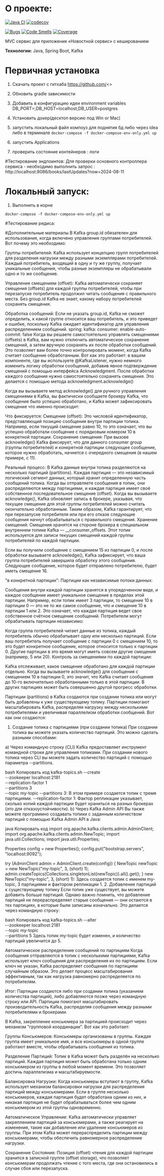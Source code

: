 

# О проекте:

[![Java CI](https://github.com/pandamaroder/ContactRegistry/actions/workflows/github-actions-demo.yml/badge.svg)](https://github.com/pandamaroder/ContactRegistry/actions/workflows/github-actions-demo.yml)
[![codecov](https://codecov.io/gh/pandamaroder/ContactRegistry/graph/badge.svg?token=9KNR2SQ3QI)](https://codecov.io/gh/pandamaroder/ContactRegistry)

[![Bugs](https://sonarcloud.io/api/project_badges/measure?project=pandamaroder_ContactRegistry&metric=bugs)](https://sonarcloud.io/summary/new_code?id=pandamaroder_ContactRegistry)
[![Code Smells](https://sonarcloud.io/api/project_badges/measure?project=pandamaroder_ContactRegistry&metric=code_smells)](https://sonarcloud.io/summary/new_code?id=pandamaroder_ContactRegistry)
[![Coverage](https://sonarcloud.io/api/project_badges/measure?project=pandamaroder_ContactRegistry&metric=coverage)](https://sonarcloud.io/summary/new_code?id=pandamaroder_ContactRegistry)

MVC сервис для приложения «Новостной сервис» c кешированием

**Технологии:** Java, Spring Boot, Kafka

# Первичная установка

1. Скачать проект с гитхаба https://github.com/<>
2. Обновить gradle зависимости
3. Добавить в конфигурацию идеи environment variables DB_PORT=;DB_HOST=localhost;DB_USER=postgres
4. Установить докер(десктоп версию под Win or Mac)
5. запустить локальный файл компоуз для поднятия бд либо через idea либо в терминале `docker-compose -f docker-compose-env-only.yml up`
6. запустить Applications

8. проверить состояние контейнеров : логи 



#Тестирование эндпоинтов:
Для проверки основного контроллера сервиса - необходимо выполнить запрос : http://localhost:8086/books/lastUpdates?now=2024-08-11


# Локальный запуск:

1. Выполнить в корне 
```shell
docker-compose -f docker-compose-env-only.yml up
```


#Тестирование редиса:


#Дополнительные материалы 
В Kafka group.id обязателен для использования, когда включено управление группами потребителей. Вот почему это необходимо:

Группы потребителей: Kafka использует концепцию групп потребителей для разделения нагрузки между разными экземплярами потребителей. Каждый потребитель, входящий в одну и ту же группу, получает уникальные сообщения, чтобы разные экземпляры не обрабатывали одно и то же сообщение.

Управление смещением (offset): Kafka автоматически сохраняет смещения (offsets) для каждой группы потребителей, чтобы при перезапуске потребитель продолжил читать сообщения с правильного места. Без group.id Kafka не знает, какому набору потребителей сохранять смещения.

Обработка сообщений: Если не указать group.id, Kafka не сможет определить, к какой группе относится ваш потребитель, и это приведет к ошибке, поскольку Kafka ожидает идентификатор для управления распределением сообщений.
spring:
kafka:
consumer:
enable-auto-commit: false
Когда вы решаете самостоятельно управлять смещениями (offsets) в Kafka, вам нужно отключить автоматическое сохранение смещений, а затем вручную сохранять их после обработки сообщений. Это позволяет вам более точно контролировать момент,
когда Kafka считает сообщение обработанным. Вот как это работает:
в вашем компоненте, где вы используете @KafkaListener, нужно немного изменить логику обработки сообщений, добавив явное подтверждение смещений с помощью интерфейса Acknowledgment.
После обработки каждого сообщения нужно самостоятельно сохранять смещения. Это делается с помощью метода acknowledgment.acknowledge()

Когда вы вызываете метод acknowledge() для ручного управления смещениями в Kafka, вы фактически сообщаете брокеру Kafka, что сообщение было успешно обработано, и Kafka может зафиксировать смещение что именно происходит:

Что фиксируется:
Смещение (offset): Это числовой идентификатор, представляющий позицию сообщения внутри партиции топика. Например, если текущий смещение равно 10, то это означает, что вы успешно обработали сообщение с порядковым номером 10 в конкретной партиции.
Сохранение смещения: При вызове acknowledge() Kafka фиксирует, что для данного consumer group (группы потребителей) 
и конкретной партиции следующее сообщение, которое нужно обработать, начнется с очередного смещения (в нашем примере, с 11).


Реальный процесс:
В Kafka данные внутри топика разделяются на несколько партиций (partitions). Каждая партиция — это независимый логический сегмент данных, который хранит определенную часть сообщений топика. Когда вы отправляете сообщения в топик, они распределяются между партициями, и каждая партиция имеет своё собственное последовательное смещение (offset).
Когда вы вызываете acknowledge(), 
Kafka обновляет запись в брокере, указывая, что текущее смещение 
для этой группы потребителей можно считать окончательно обработанным. 
Таким образом, Kafka гарантирует, что при перезапуске потребителя или при его отказе следующие сообщения начнут обрабатываться с правильного смещения.
Хранение смещений: 
Смещения хранятся на стороне брокера в специальном внутреннем топике Kafka 
— __consumer_offsets. Этот топик используется для записи текущих смещений каждой 
группы потребителей по каждой партиции.

Если вы получили сообщение с смещением 15 из партиции 0, и 
после обработки вызываете acknowledge(), 
Kafka зафиксирует, что ваша группа потребителей завершила 
обработку этого сообщения. 
Следующее сообщение, которое будет отправлено потребителю, будет иметь смещение 16.

"в конкретной партиции":
Партиции как независимые потоки данных:

Сообщения внутри каждой партиции хранятся в упорядоченном виде, и каждое сообщение имеет уникальное смещение в пределах этой партиции. Например, если топик имеет 3 партиции, то смещение 10 в партиции 0 — это не то же самое сообщение, что и смещение 10 в партиции 1 или 2. Это означает, что каждая партиция ведет свое собственное счётное смещение сообщений.
Потребители могут обрабатывать партиции независимо:

Когда группа потребителей читает данные из топика, каждый потребитель обычно обрабатывает одну или несколько партиций. Если ваш потребитель получает сообщение с партиции 0 с смещением 10, то это будет конкретное сообщение, которое относится только к партиции 0. Другие партиции в это время могут иметь совсем другие смещения (например, 5 или 20).
Контроль за смещениями по каждой партиции:

Kafka отслеживает, какое смещение обработано для каждой партиции отдельно. Когда вы вызываете acknowledge() для сообщения с смещением 10 в партиции 0, это значит, что Kafka считает сообщения до 10-го включительно обработанными только в этой партиции. В других партициях может быть совершенно другой прогресс обработки.

Партиции (partitions) в Kafka создаются при создании топика или могут быть добавлены к уже существующему топику. Партиции помогают масштабировать Kafka, распределяя нагрузку между несколькими потребителями и увеличивая параллелизм обработки сообщений. Вот как они создаются:

1. Создание топика с партициями (при создании топика)
   При создании топика вы можете указать количество партиций. Это можно сделать разными способами:

a) Через командную строку (CLI)
Kafka предоставляет инструмент командной строки для управления топиками. При создании нового топика через CLI вы можете задать количество партиций с помощью параметра --partitions.

bash
Копировать код
kafka-topics.sh --create \
--zookeeper localhost:2181 \
--replication-factor 1 \
--partitions 3 \
--topic my-topic
--partitions 3: В этом примере создается топик с тремя партициями.
--replication-factor 1: Фактор репликации указывает, сколько копий каждой партиции будет храниться на разных брокерах (это для отказоустойчивости).
b) Через Kafka Admin API
Вы также можете программно создавать топики с заданным количеством партиций с помощью Kafka Admin API в Java:

java
Копировать код
import org.apache.kafka.clients.admin.AdminClient;
import org.apache.kafka.clients.admin.NewTopic;
import java.util.Collections;
import java.util.Properties;

Properties config = new Properties();
config.put("bootstrap.servers", "localhost:9092");

try (AdminClient admin = AdminClient.create(config)) {
NewTopic newTopic = new NewTopic("my-topic", 3, (short) 1);
admin.createTopics(Collections.singletonList(newTopic)).all().get();
}
new NewTopic("my-topic", 3, (short) 1): Здесь создается топик с именем my-topic, 3 партициями и фактором репликации 1.
2. Добавление партиций к существующему топику
   Если топик уже существует, вы можете добавить больше партиций. Однако важно помнить, что добавление партиций не перераспределяет старые сообщения — они остаются в тех партициях, в которые были записаны изначально. Это делается через командную строку:

bash
Копировать код
kafka-topics.sh --alter \
--zookeeper localhost:2181 \
--topic my-topic \
--partitions 5
Здесь топик my-topic будет изменен, и количество партиций увеличится до 5.

Автоматическое распределение сообщений по партициям
Когда сообщения отправляются в топик с несколькими партициями, Kafka использует ключ сообщения для распределения их по партициям. Если ключ не указан, Kafka распределяет сообщения по партициям случайным образом. Это делает процесс масштабирования эффективным, так как нагрузка равномерно распределяется по потребителям.

Итог:
Партиции создаются либо при создании топика (указанием количества партиций), либо добавляются позже через командную строку или API. Партиции помогают масштабировать производительность Kafka, распределяя сообщения между разными потребителями и брокерами.

В Kafka, закрепление консьюмера за партицией происходит через механизм "групповой координации". Вот как это работает:

Группы Консьюмеров: Консьюмеры организованы в группы. Каждая группа имеет уникальное имя, и все консьюмеры в одной группе работают вместе, чтобы обрабатывать сообщения из топика.

Разделение Партиций: Топик в Kafka может быть разделён на несколько партиций. Каждая партиция может быть обработана только одним консьюмером из группы в любой момент времени. Это позволяет достичь параллелизма и масштабируемости.

Балансировка Нагрузки: Когда консьюмеры вступают в группу, Kafka использует механизм балансировки нагрузки для распределения партиций между консьюмерами. Если в группе несколько консьюмеров, каждая партиция будет обработана одним из них, и никакая партиция не будет обрабатываться более чем одним консьюмером из этой группы одновременно.

Автоматическое Управление: Kafka автоматически управляет закреплением партиций за консьюмерами, а также реагирует на изменения, такие как добавление или удаление консьюмеров из группы. При этом Kafka может перераспределить партиции между консьюмерами, чтобы обеспечить равномерное распределение нагрузки.

Сохранение Состояния: Позиция (offset) чтения для каждой партиции хранится в записной группе (offset storage), что позволяет консьюмерам продолжать чтение с того места, где они остановились в случае сбоя или перезапуска.
